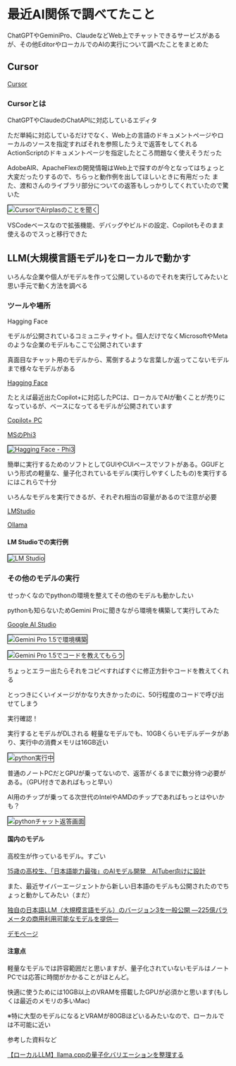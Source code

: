 # 最近AI関係で調べてたこと

ChatGPTやGeminiPro、ClaudeなどWeb上でチャットできるサービスがあるが、その他EditorやローカルでのAIの実行について調べたことをまとめた

## Cursor

[Cursor](https://www.cursor.com/)

### Cursorとは

ChatGPTやClaudeのChatAPIに対応しているエディタ

ただ単純に対応しているだけでなく、Web上の言語のドキュメントページやローカルのソースを指定すればそれを参照したうえで返答をしてくれる
ActionScriptのドキュメントページを指定したところ問題なく使えそうだった

AdobeAIR、ApacheFlexの開発情報はWeb上で探すのが今となってはちょっと大変だったりするので、ちらっと動作例を出してほしいときに有用だった
また、渡和さんのライブラリ部分についての返答もしっかりしてくれていたので驚いた

<img src="./images/cursor_airplas.png" style="border: 1px solid #000"
	 alt="CursorでAirplasのことを聞く">

VSCodeベースなので拡張機能、デバッグやビルドの設定、Copilotもそのまま使えるのでスっと移行できた

## LLM(大規模言語モデル)をローカルで動かす

いろんな企業や個人がモデルを作って公開しているのでそれを実行してみたいと思い手元で動く方法を調べる

### ツールや場所

Hagging Face

モデルが公開されているコミュニティサイト。個人だけでなくMicrosoftやMetaのような企業のモデルもここで公開されています

真面目なチャット用のモデルから、罵倒するような言葉しか返ってこないモデルまで様々なモデルがある

[Hagging Face](https://huggingface.co/)

たとえば最近出たCopilot+に対応したPCは、ローカルでAIが動くことが売りになっているが、ベースになってるモデルが公開されています

[Copilot+ PC](https://www.microsoft.com/ja-jp/windows/copilot-plus-pcs?r=1)

[MSのPhi3](https://huggingface.co/collections/microsoft/phi-3-6626e15e9585a200d2d761e3)

<img src="./images/hagging-phi3.png" style="border: 1px solid #000"
     alt="Hagging Face - Phi3">

簡単に実行するためのソフトとしてGUIやCUIベースでソフトがある。GGUFという形式の軽量な、量子化されているモデル(実行しやすくしたもの)を実行するにはこれらで十分

いろんなモデルを実行できるが、それぞれ相当の容量があるので注意が必要

[LMStudio](https://lmstudio.ai/)

[Ollama](https://ollama.com/)

#### LM Studioでの実行例

<img src="./images/lm_studio.png" style="border: 1px solid #000"
     alt="LM Studio">

### その他のモデルの実行

せっかくなのでpythonの環境を整えてその他のモデルも動かしたい

pythonも知らないためGemini Proに聞きながら環境を構築して実行してみた

[Google AI Studio](https://aistudio.google.com/)

<img src="./images/gemini_pro_anaconda.png" style="border: 1px solid #000"
     alt="Gemini Pro 1.5で環境構築">

<img src="./images/gemini_pro_code.png" style="border: 1px solid #000"
     alt="Gemini Pro 1.5でコードを教えてもらう">

ちょっとエラー出たらそれをコピペすればすぐに修正方針やコードを教えてくれる

とっつきにくいイメージがかなり大きかったのに、50行程度のコードで呼び出せてしまう

実行確認！

実行するとモデルがDLされる
軽量なモデルでも、10GBくらいモデルデータがあり、実行中の消費メモリは16GB近い

<img src="./images/py_process.png" style="border: 1px solid #000"
     alt="python実行中">

普通のノートPCだとGPUが乗ってないので、返答がくるまでに数分待つ必要がある。（GPU付きであればもっと早い）

AI用のチップが乗ってる次世代のIntelやAMDのチップであればもっとはやいかも？

<img src="./images/py_chat.png" style="border: 1px solid #000"
     alt="pythonチャット返答画面">

#### 国内のモデル

高校生が作っているモデル。すごい

[15歳の高校生、「日本語能力最強」のAIモデル開発　AITuber向けに設計](https://ascii.jp/elem/000/004/198/4198012/)

また、最近サイバーエージェントから新しい日本語のモデルも公開されたのでちょっと動かしてみたい（まだ）

[独自の日本語LLM（大規模言語モデル）のバージョン3を一般公開 ―225億パラメータの商用利用可能なモデルを提供―](https://www.cyberagent.co.jp/news/detail/id=30463)

[デモページ](https://huggingface.co/spaces/cyberagent/calm3-22b-chat-demo)

#### 注意点

軽量なモデルでは許容範囲だと思いますが、量子化されていないモデルはノートPCでは応答に時間がかかることがほとんど。

快適に使うためには10GB以上のVRAMを搭載したGPUが必須かと思います(もしくは最近のメモリの多いMac)

※特に大型のモデルになるとVRAMが80GBほどいるみたいなので、ローカルでは不可能に近い

参考した資料など

[【ローカルLLM】llama.cppの量子化バリエーションを整理する](https://note.com/bakushu/n/n1badaf7a91a0)
